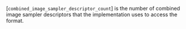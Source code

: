 [`combined_image_sampler_descriptor_count`] is the number of combined
image sampler descriptors that the implementation uses to access the
format.